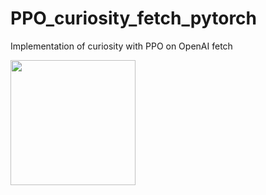 # PPO_curiosity_fetch_pytorch
Implementation of curiosity with PPO on OpenAI fetch
<td><img src="/assets/r_her.gif?raw=true" width="200"></td>
